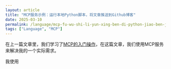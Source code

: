 ```yaml
---
layout: article
title: "MCP服务示例：运行本地Python脚本，将文章推送到Github博客"
date: 2025-03-10
permalink: /language/mcp-fu-wu-shi-li-yun-xing-ben-di-python-jiao-ben-j/
tags: ["Language", "MCP"]
---
```


 
在上一篇文章里，我们学习了[MCP的入门操作](https://carrie-l.github.io/mcp/mcp-quickstart-guide/)，在这篇文章，我们使用MCP服务来解决我的一个实际需求。

我使用

